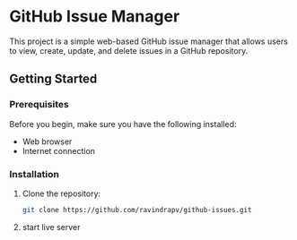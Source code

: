 # GitHub Issue Manager

This project is a simple web-based GitHub issue manager that allows users to view, create, update, and delete issues in a GitHub repository.

## Getting Started

### Prerequisites

Before you begin, make sure you have the following installed:

- Web browser
- Internet connection


### Installation

1. Clone the repository:

   ```bash
   git clone https://github.com/ravindrapv/github-issues.git

2. start live server
